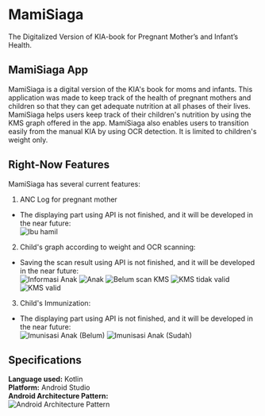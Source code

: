 # MamiSiaga
The Digitalized Version of KIA-book for Pregnant Mother’s and Infant’s Health.

## MamiSiaga App

MamiSiaga is a digital version of the KIA's book for moms and infants. 
This application was made to keep track of the health of pregnant mothers and children so that they can get adequate nutrition at all phases of their lives. 
MamiSiaga helps users keep track of their children's nutrition by using the KMS graph offered in the app. 
MamiSiaga also enables users to transition easily from the manual KIA by using OCR detection. It is limited to children's weight only.

## Right-Now Features 

MamiSiaga has several current features:

1. ANC Log for pregnant mother
- The displaying part using API is not finished, and it will be developed in the near future:
<br>![Ibu hamil](https://user-images.githubusercontent.com/74087743/173267778-df1d8718-eefe-4edc-8744-efe674c817fa.png)

2. Child's graph according to weight and OCR scanning:
- Saving the scan result using API is not finished, and it will be developed in the near future:
<br>![Informasi Anak](https://user-images.githubusercontent.com/74087743/173267813-ecfdd0cc-09cc-4687-b5c0-9eff35f233ae.png)  ![Anak](https://user-images.githubusercontent.com/74087743/173267849-456cc7e1-1301-4e17-8e1f-8ac0ffe12fd7.png)  ![Belum scan KMS](https://user-images.githubusercontent.com/74087743/173267898-1cc5b46f-5ebf-4013-b315-87c90c7acabd.png)  ![KMS tidak valid](https://user-images.githubusercontent.com/74087743/173267913-5dea8f8f-b198-444a-b26a-625e7c6ce5f3.png) ![KMS valid](https://user-images.githubusercontent.com/74087743/173267931-bfec6427-37b6-403f-9b40-fda0d1041ef2.png)

3. Child's Immunization:
- The displaying part using API is not finished, and it will be developed in the near future:
<br>![Imunisasi Anak (Belum)](https://user-images.githubusercontent.com/74087743/173268225-3954e4e8-fe0d-474a-996d-c8c0843c9737.png)  ![Imunisasi Anak (Sudah)](https://user-images.githubusercontent.com/74087743/173268250-06ee5772-57ec-4f40-945c-adf7161b01ab.png)

## Specifications
<b>Language used:</b> Kotlin
<br><b>Platform:</b> Android Studio
<br><b>Android Architecture Pattern:</b>
<br>![Android Architecture Pattern](https://user-images.githubusercontent.com/74087743/173268699-9e0de1f7-178f-4eb9-b6cf-90fca2459ec0.png)


